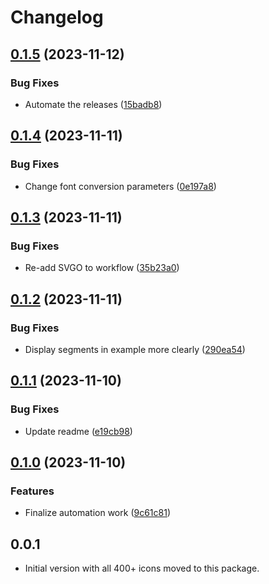 # Changelog

## [0.1.5](https://github.com/coingaming/moon_flutter_icons/compare/v0.1.4...v0.1.5) (2023-11-12)


### Bug Fixes

* Automate the releases ([15badb8](https://github.com/coingaming/moon_flutter_icons/commit/15badb8d2fc17d103e563ed310f64a6a676552a7))

## [0.1.4](https://github.com/coingaming/moon_flutter_icons/compare/v0.1.3...v0.1.4) (2023-11-11)


### Bug Fixes

* Change font conversion parameters ([0e197a8](https://github.com/coingaming/moon_flutter_icons/commit/0e197a84a8a6d8823e7c72c2c77fb4855cceaa0c))

## [0.1.3](https://github.com/coingaming/moon_flutter_icons/compare/v0.1.2...v0.1.3) (2023-11-11)


### Bug Fixes

* Re-add SVGO to workflow ([35b23a0](https://github.com/coingaming/moon_flutter_icons/commit/35b23a004ef23f3ecc5124afdd06cf7c405dd227))

## [0.1.2](https://github.com/coingaming/moon_flutter_icons/compare/v0.1.1...v0.1.2) (2023-11-11)


### Bug Fixes

* Display segments in example more clearly ([290ea54](https://github.com/coingaming/moon_flutter_icons/commit/290ea5436297a04d3363e5f5f21fe29a3d20b6bb))

## [0.1.1](https://github.com/coingaming/moon_flutter_icons/compare/v0.1.0...v0.1.1) (2023-11-10)


### Bug Fixes

* Update readme ([e19cb98](https://github.com/coingaming/moon_flutter_icons/commit/e19cb9811adfa174b2ae240444effd9b40c767e5))

## [0.1.0](https://github.com/coingaming/moon_flutter_icons/compare/v0.0.1...v0.1.0) (2023-11-10)


### Features

* Finalize automation work ([9c61c81](https://github.com/coingaming/moon_flutter_icons/commit/9c61c8107a02a9294cc8a13554fbe4b672a7aa22))

## 0.0.1

* Initial version with all 400+ icons moved to this package.
